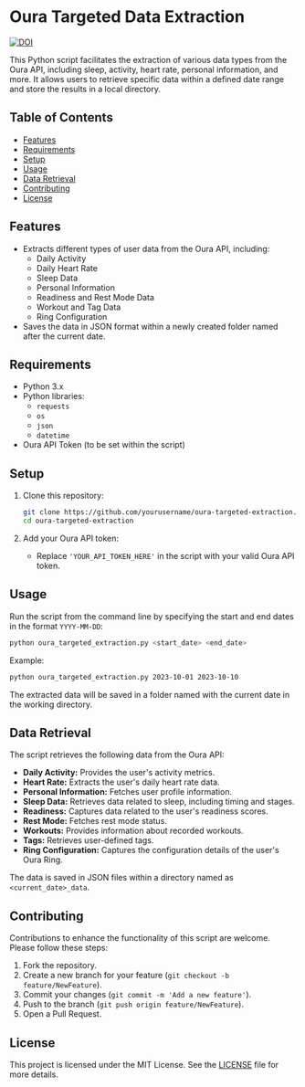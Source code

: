 # Oura Targeted Data Extraction 
[![DOI](https://zenodo.org/badge/875390160.svg)](https://doi.org/10.5281/zenodo.13955989)

This Python script facilitates the extraction of various data types from the Oura API, including sleep, activity, heart rate, personal information, and more. It allows users to retrieve specific data within a defined date range and store the results in a local directory.

## Table of Contents

- [Features](#features)
- [Requirements](#requirements)
- [Setup](#setup)
- [Usage](#usage)
- [Data Retrieval](#data-retrieval)
- [Contributing](#contributing)
- [License](#license)

## Features

- Extracts different types of user data from the Oura API, including:
  - Daily Activity
  - Daily Heart Rate
  - Sleep Data
  - Personal Information
  - Readiness and Rest Mode Data
  - Workout and Tag Data
  - Ring Configuration
- Saves the data in JSON format within a newly created folder named after the current date.

## Requirements

- Python 3.x
- Python libraries:
  - `requests`
  - `os`
  - `json`
  - `datetime`
- Oura API Token (to be set within the script)

## Setup

1. Clone this repository:
   ```bash
   git clone https://github.com/yourusername/oura-targeted-extraction.git
   cd oura-targeted-extraction
   ```

2. Add your Oura API token:
   - Replace `'YOUR_API_TOKEN_HERE'` in the script with your valid Oura API token.

## Usage

Run the script from the command line by specifying the start and end dates in the format `YYYY-MM-DD`:

```bash
python oura_targeted_extraction.py <start_date> <end_date>
```

Example:
```bash
python oura_targeted_extraction.py 2023-10-01 2023-10-10
```

The extracted data will be saved in a folder named with the current date in the working directory.

## Data Retrieval

The script retrieves the following data from the Oura API:
- **Daily Activity:** Provides the user's activity metrics.
- **Heart Rate:** Extracts the user's daily heart rate data.
- **Personal Information:** Fetches user profile information.
- **Sleep Data:** Retrieves data related to sleep, including timing and stages.
- **Readiness:** Captures data related to the user's readiness scores.
- **Rest Mode:** Fetches rest mode status.
- **Workouts:** Provides information about recorded workouts.
- **Tags:** Retrieves user-defined tags.
- **Ring Configuration:** Captures the configuration details of the user's Oura Ring.

The data is saved in JSON files within a directory named as `<current_date>_data`.

## Contributing

Contributions to enhance the functionality of this script are welcome. Please follow these steps:

1. Fork the repository.
2. Create a new branch for your feature (`git checkout -b feature/NewFeature`).
3. Commit your changes (`git commit -m 'Add a new feature'`).
4. Push to the branch (`git push origin feature/NewFeature`).
5. Open a Pull Request.

## License

This project is licensed under the MIT License. See the [LICENSE](LICENSE) file for more details.
```
